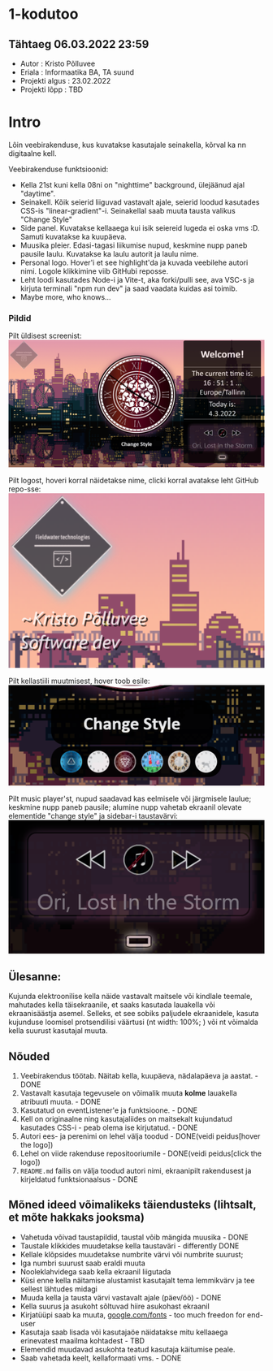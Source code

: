 # 1-kodutoo
## Tähtaeg 06.03.2022 23:59
* Autor : Kristo Põlluvee
* Eriala : Informaatika BA, TA suund
* Projekti algus : 23.02.2022
* Projekti lõpp : TBD


# Intro

Lõin veebirakenduse, kus kuvatakse kasutajale seinakella, kõrval ka nn digitaalne kell.

Veebirakenduse funktsioonid:

* Kella 21st kuni kella 08ni on "nighttime" background, ülejäänud ajal "daytime".
* Seinakell. Kõik seierid liiguvad vastavalt ajale, seierid loodud kasutades CSS-is "linear-gradient"-i. Seinakellal saab muuta tausta valikus "Change Style"
* Side panel. Kuvatakse kellaaega kui isik seiereid lugeda ei oska vms :D. Samuti kuvatakse ka kuupäeva.
* Muusika pleier. Edasi-tagasi liikumise nupud, keskmine nupp paneb pausile laulu. Kuvatakse ka laulu autorit ja laulu nime.
* Personal logo. Hover'i et see highlight'da ja kuvada veebilehe autori nimi. Logole klikkimine viib GitHubi reposse.
* Leht loodi kasutades Node-i ja Vite-t, aka forki/pulli see, ava VSC-s ja kirjuta terminali "npm run dev" ja saad vaadata kuidas asi toimib.
* Maybe more, who knows...

### Pildid 

Pilt üldisest screenist:
![lahe pilt](/pictures/sc_1.png)

Pilt logost, hoveri korral näidetakse nime, clicki korral avatakse leht GitHub repo-sse:
![lahe pilt](/pictures/sc_2.png)

Pilt kellastiili muutmisest, hover toob esile:
![lahe pilt](/pictures/sc_3.png)

Pilt music player'st, nupud saadavad kas eelmisele või järgmisele laulue; keskmine nupp paneb pausile;
alumine nupp vahetab ekraanil olevate elementide "change style" ja sidebar-i taustavärvi:
![lahe pilt](/pictures/sc_4.png)


## Ülesanne:

Kujunda elektroonilise kella näide vastavalt maitsele või kindlale teemale, mahutades kella täisekraanile, et saaks kasutada lauakella või ekraanisäästja asemel. Selleks, et see sobiks paljudele ekraanidele, kasuta kujunduse loomisel protsendilisi väärtusi (nt width: 100%; ) või nt võimalda kella suurust kasutajal muuta.

## Nõuded

1. Veebirakendus töötab. Näitab kella, kuupäeva, nädalapäeva ja aastat. - DONE
1. Vastavalt kasutaja tegevusele on võimalik muuta **kolme** lauakella atribuuti muuta. - DONE
1. Kasutatud on eventListener'e ja funktsioone. - DONE
1. Kell on originaalne ning kasutajaliides on maitsekalt kujundatud kasutades CSS-i - peab olema ise kirjutatud. - DONE
1. Autori ees- ja perenimi on lehel välja toodud - DONE(veidi peidus[hover the logo])
1. Lehel on viide rakenduse repositooriumile - DONE(veidi peidus[click the logo])
1. `README.md` failis on välja toodud autori nimi, ekraanipilt rakendusest ja kirjeldatud funktsionaalsus - DONE

## Mõned ideed võimalikeks täiendusteks (lihtsalt, et mõte hakkaks jooksma)

* Vahetuda võivad taustapildid, taustal võib mängida muusika - DONE
* Taustale klikkides muudetakse kella taustaväri - differently DONE
* Kellale klõpsides muudetakse numbrite värvi või numbrite suurust;
* Iga numbri suurust saab eraldi muuta
* Nooleklahvidega saab kella ekraanil liigutada
* Küsi enne kella näitamise alustamist kasutajalt tema lemmikvärv ja tee sellest lähtudes midagi
* Muuda kella ja tausta värvi vastavalt ajale (päev/öö) - DONE
* Kella suurus ja asukoht sõltuvad hiire asukohast ekraanil
* Kirjatüüpi saab ka muuta, [google.com/fonts](https://www.google.com/fonts) - too much freedon for end-user
* Kasutaja saab lisada või kasutajaöe näidatakse mitu kellaaega erinevatest maailma kohtadest - TBD
* Elemendid muudavad asukohta teatud kasutaja käitumise peale.
* Saab vahetada keelt, kellaformaati vms. - DONE

